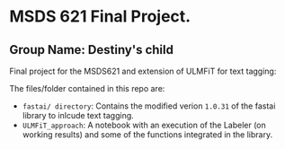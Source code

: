# MSDS 621 Final Project.

## Group Name: Destiny's child

Final project for the MSDS621 and extension of ULMFiT for text tagging:

The files/folder contained in this repo are:


* `fastai/ directory`: Contains the modified verion `1.0.31` of the fastai library to inlcude text tagging.
* `ULMFiT_approach`: A notebook with an execution of the Labeler (on working results) and some of the functions integrated in the library.
